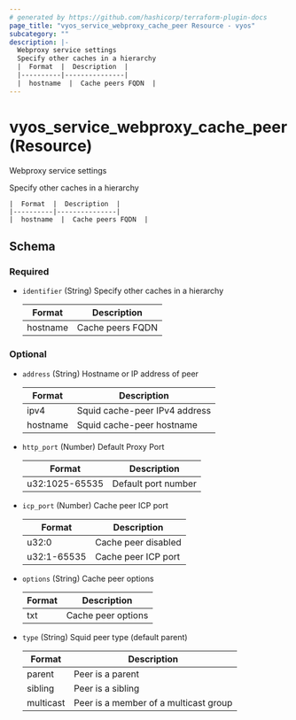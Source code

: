 ```yaml
---
# generated by https://github.com/hashicorp/terraform-plugin-docs
page_title: "vyos_service_webproxy_cache_peer Resource - vyos"
subcategory: ""
description: |-
  Webproxy service settings
  Specify other caches in a hierarchy
  |  Format  |  Description  |
  |----------|---------------|
  |  hostname  |  Cache peers FQDN  |
---
```


# vyos_service_webproxy_cache_peer (Resource)

Webproxy service settings

Specify other caches in a hierarchy

    |  Format  |  Description  |
    |----------|---------------|
    |  hostname  |  Cache peers FQDN  |



<!-- schema generated by tfplugindocs -->
## Schema

### Required

- `identifier` (String) Specify other caches in a hierarchy

    |  Format  |  Description  |
    |----------|---------------|
    |  hostname  |  Cache peers FQDN  |

### Optional

- `address` (String) Hostname or IP address of peer

    |  Format  |  Description  |
    |----------|---------------|
    |  ipv4  |  Squid cache-peer IPv4 address  |
    |  hostname  |  Squid cache-peer hostname  |
- `http_port` (Number) Default Proxy Port

    |  Format  |  Description  |
    |----------|---------------|
    |  u32:1025-65535  |  Default port number  |
- `icp_port` (Number) Cache peer ICP port

    |  Format  |  Description  |
    |----------|---------------|
    |  u32:0  |  Cache peer disabled  |
    |  u32:1-65535  |  Cache peer ICP port  |
- `options` (String) Cache peer options

    |  Format  |  Description  |
    |----------|---------------|
    |  txt  |  Cache peer options  |
- `type` (String) Squid peer type (default parent)

    |  Format  |  Description  |
    |----------|---------------|
    |  parent  |  Peer is a parent  |
    |  sibling  |  Peer is a sibling  |
    |  multicast  |  Peer is a member of a multicast group  |
